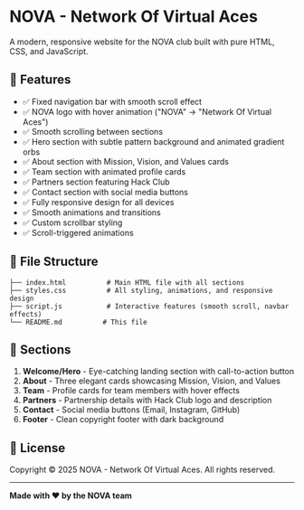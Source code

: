 # NOVA - Network Of Virtual Aces

A modern, responsive website for the NOVA club built with pure HTML, CSS, and JavaScript.

## 🚀 Features

- ✅ Fixed navigation bar with smooth scroll effect
- ✅ NOVA logo with hover animation ("NOVA" → "Network Of Virtual Aces")
- ✅ Smooth scrolling between sections
- ✅ Hero section with subtle pattern background and animated gradient orbs
- ✅ About section with Mission, Vision, and Values cards
- ✅ Team section with animated profile cards
- ✅ Partners section featuring Hack Club
- ✅ Contact section with social media buttons
- ✅ Fully responsive design for all devices
- ✅ Smooth animations and transitions
- ✅ Custom scrollbar styling
- ✅ Scroll-triggered animations

## 📁 File Structure

```
├── index.html          # Main HTML file with all sections
├── styles.css          # All styling, animations, and responsive design
├── script.js           # Interactive features (smooth scroll, navbar effects)
└── README.md          # This file
```
## 🎨 Sections

1. **Welcome/Hero** - Eye-catching landing section with call-to-action button
2. **About** - Three elegant cards showcasing Mission, Vision, and Values
3. **Team** - Profile cards for team members with hover effects
4. **Partners** - Partnership details with Hack Club logo and description
5. **Contact** - Social media buttons (Email, Instagram, GitHub)
6. **Footer** - Clean copyright footer with dark background

## 📄 License

Copyright © 2025 NOVA - Network Of Virtual Aces. All rights reserved.

---

**Made with ❤️ by the NOVA team**
